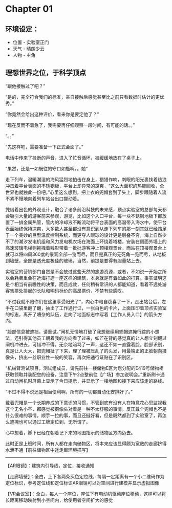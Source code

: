 # Chapter 01

## 环境设定：

* 位置 - 实验室正门
* 天气 - 晴朗少云
* 人物 - 主角

## 理想世界之位，于科学顶点

“跟他接触过了吧？”

“是的，完全符合我们的标准，亲自接触后感觉甚至比之前只看数据时估计的更优秀。”

“你竟然会给出这种评价，看来你是要定他了？”

“现在反而不着急了，我需要再仔细观察一段时间，有可能的话。。”

“。。”

“先这样吧，需要准备一下正式会面了。”

电话中传来了挂断的声音，进入了忙音循环，被缓缓地放在了桌子上。

“果然，还是一如既往的守口如瓶啊。。她”



走下列车，温暖潮湿的海风猛烈地拍击在身上，猎猎作响，刺眼的阳光裹挟着热浪冲击着平台表面的不锈钢板，平台上却异常的凉爽，“这么大面积的热能回收，全世界也就独此一份吧。”心里这么想到，把上衣的兜帽套到了头上，脚步跟随着人流不紧不慢地向着列车站台出口挪动着。

凭借着出色的外观设计，融合了诸多前沿科技的未来感，顶点实验室的总部每天都会吸引大量的游客前来参观，游览，比如这个入口平台，每一块不锈钢地板下都放置了一排金属热管，管内的冷却液不断流动将平台表面的高温带入海水中，使平台表面始终保持凉爽，大多数人甚至都没有意识到从走下列车的那一刻其就已经踏足于一个美妙的巨型温度控制系统，而更夺人眼球的设计更是层叠不穷，海上自然少不了的潮汐发电机组和风力发电机农场在海面上环绕着塔楼，安装在侧面外墙上的高速玻璃电梯则拖拽着残影带着一批批游客冲上顶楼观景台，而站在顶楼观景台上就可以将四周360度的景观全部一览而尽，而且是真正的无死角一览而尽，从地板到墙壁，全部是透光度极佳的玻璃，当然，前提是要得有胆量站上去。

实验室的营销部门自然是不会放过这些天然的旅游资源，或者，不如说一开始之所以会耗费重金在近海打造一座这样的建筑，本身就是有着如此的打算。事实证明这是个相当有前瞻性的决策，而且成效，任何稍有常识的人都能知道，看着不远处游客售票处排起的长队和明码标价的高昂票价，不禁有些感叹。

“不过我就不陪你们在这里享受阳光了”，内心中暗自窃喜了一下，走出站台后，左手在口袋里翻了翻，抽出了工作通行证，一张白色的卡片，上面压印着顶点实验室的标志，离开了嘈杂的队伍，走向了地面标志中写着【工作人员入口】的箭头方向。



“脸部信息被遮挡，请重试。”闸机无情地打破了我想继续用兜帽遮掩行踪的小想法，还引得其他员工朝着我的方向看了过来，如芒在背的感觉真的让人想立刻翻过闸机冲进去，可惜冲不得。无奈地暗骂了一声，这还不如一直露着脸，脸部识别，真是让人火大，把兜帽扯了下来，理了理被压乱了的头发，用最端正的正脸朝向摄像头，挤出一丝职业性一般的笑容，再次把通行证贴在了识别区。

“机械臂测试项目，测试组成员，请先前往一楼储物E区为您分配的E419号储物柜获取领取并装配您的设备，注意下午2点整前往【广场】参加说明会。”重新刷卡通过自动闸机时屏幕上显示了今日提示，并显示了一楼地图和接下来应该走的路线。

“不过不得不说还是相当便利啊，所有的一切都自动化安排好了。”

戴着兜帽是一个长期养成的下意识的习惯，不管到底有没有人在特意花心思监视我这个无名小卒，都感觉被摄像头对着是一种不太舒服的事情。反正戴个兜帽也不是什么很难的事情，顺手一拉的事，而且还挺好看，但是既然都到了实验室了，再怎么遮掩也可以通过工牌定位到，无所谓了。

心中想着，脚下已经在朝着记下来的地图指示的储物区方向迈去。

此时正是上班时间，所有人都在走向储物区，将本来应该显得颇为宽敞的走廊挤得水泄不通【前往储物区中途走廊环境描写】

---

【AR眼镜】：建筑内引导线，定位，接收通知

【走廊墙壁】：全白，上下各两条灰色定位线，每隔一定距离有一个小二维码作为定位标识，参考定位线和定位标识AR眼镜可以对空间进行建模并显示虚拟图像

【VR会议室】：全白，每人一个座位，座位下有电动机驱动座位移动，这样可以将长距离移动映射到小空间内，给使用者空间扩大的感觉



